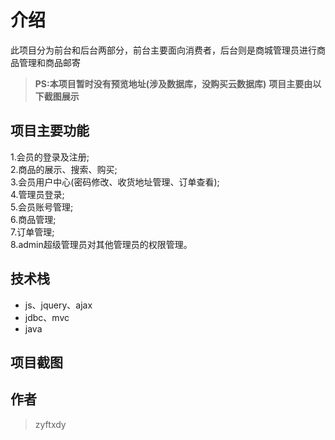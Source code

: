 # 介绍
此项目分为前台和后台两部分，前台主要面向消费者，后台则是商城管理员进行商品管理和商品邮寄
> **PS:本项目暂时没有预览地址(涉及数据库，没购买云数据库)**
> **项目主要由以下截图展示**
## 项目主要功能
1.会员的登录及注册;<br/>
2.商品的展示、搜索、购买;<br/>
3.会员用户中心(密码修改、收货地址管理、订单查看);<br/>
4.管理员登录;<br/>
5.会员账号管理;<br/>
6.商品管理;<br/>
7.订单管理;<br/>
8.admin超级管理员对其他管理员的权限管理。<br/>
## 技术栈
* js、jquery、ajax
* jdbc、mvc
* java
## 项目截图
## 作者
> zyftxdy
